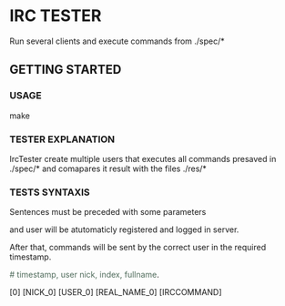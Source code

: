 # IRC TESTER #

Run several clients and execute commands from ./spec/* 

## GETTING STARTED

### USAGE

make

### TESTER EXPLANATION

IrcTester create multiple users that executes all commands presaved in ./spec/*
and comapares it result with the files ./res/*

### TESTS SYNTAXIS

Sentences must be preceded with some parameters

and user will be atutomaticly registered and logged in server.

After that, commands will be sent by the correct user in the required timestamp.

<span style="color:#4f6b5b"># timestamp, user nick, index, fullname</span>.


[0] [NICK_0] [USER_0] [REAL_NAME_0] [IRCCOMMAND]

